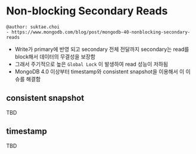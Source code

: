 # Non-blocking Secondary Reads

```
@author: suktae.choi
- https://www.mongodb.com/blog/post/mongodb-40-nonblocking-secondary-reads
```

- Write가 primary에 반영 되고 secondary 전체 전달까지 secondary는 read를 block해서 데이터의 무결성을 보장함
- 그래서 주기적으로 높은 `Global Lock` 이 발생하여 read 성능이 저하됨
- MongoDB 4.0 이상부터 timestamp와 consistent snapshot을 이용해서 이 이슈를 해결함

## consistent snapshot
TBD

## timestamp
TBD

